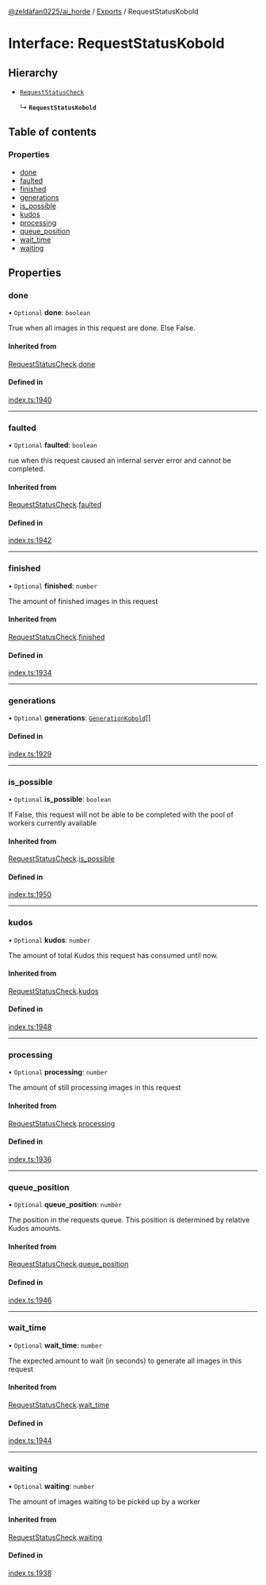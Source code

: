 [@zeldafan0225/ai_horde](../README.md) / [Exports](../modules.md) / RequestStatusKobold

# Interface: RequestStatusKobold

## Hierarchy

- [`RequestStatusCheck`](RequestStatusCheck.md)

  ↳ **`RequestStatusKobold`**

## Table of contents

### Properties

- [done](RequestStatusKobold.md#done)
- [faulted](RequestStatusKobold.md#faulted)
- [finished](RequestStatusKobold.md#finished)
- [generations](RequestStatusKobold.md#generations)
- [is\_possible](RequestStatusKobold.md#is_possible)
- [kudos](RequestStatusKobold.md#kudos)
- [processing](RequestStatusKobold.md#processing)
- [queue\_position](RequestStatusKobold.md#queue_position)
- [wait\_time](RequestStatusKobold.md#wait_time)
- [waiting](RequestStatusKobold.md#waiting)

## Properties

### done

• `Optional` **done**: `boolean`

True when all images in this request are done. Else False.

#### Inherited from

[RequestStatusCheck](RequestStatusCheck.md).[done](RequestStatusCheck.md#done)

#### Defined in

[index.ts:1940](https://github.com/ZeldaFan0225/ai_horde/blob/c593245/index.ts#L1940)

___

### faulted

• `Optional` **faulted**: `boolean`

rue when this request caused an internal server error and cannot be completed.

#### Inherited from

[RequestStatusCheck](RequestStatusCheck.md).[faulted](RequestStatusCheck.md#faulted)

#### Defined in

[index.ts:1942](https://github.com/ZeldaFan0225/ai_horde/blob/c593245/index.ts#L1942)

___

### finished

• `Optional` **finished**: `number`

The amount of finished images in this request

#### Inherited from

[RequestStatusCheck](RequestStatusCheck.md).[finished](RequestStatusCheck.md#finished)

#### Defined in

[index.ts:1934](https://github.com/ZeldaFan0225/ai_horde/blob/c593245/index.ts#L1934)

___

### generations

• `Optional` **generations**: [`GenerationKobold`](GenerationKobold.md)[]

#### Defined in

[index.ts:1929](https://github.com/ZeldaFan0225/ai_horde/blob/c593245/index.ts#L1929)

___

### is\_possible

• `Optional` **is\_possible**: `boolean`

If False, this request will not be able to be completed with the pool of workers currently available

#### Inherited from

[RequestStatusCheck](RequestStatusCheck.md).[is_possible](RequestStatusCheck.md#is_possible)

#### Defined in

[index.ts:1950](https://github.com/ZeldaFan0225/ai_horde/blob/c593245/index.ts#L1950)

___

### kudos

• `Optional` **kudos**: `number`

The amount of total Kudos this request has consumed until now.

#### Inherited from

[RequestStatusCheck](RequestStatusCheck.md).[kudos](RequestStatusCheck.md#kudos)

#### Defined in

[index.ts:1948](https://github.com/ZeldaFan0225/ai_horde/blob/c593245/index.ts#L1948)

___

### processing

• `Optional` **processing**: `number`

The amount of still processing images in this request

#### Inherited from

[RequestStatusCheck](RequestStatusCheck.md).[processing](RequestStatusCheck.md#processing)

#### Defined in

[index.ts:1936](https://github.com/ZeldaFan0225/ai_horde/blob/c593245/index.ts#L1936)

___

### queue\_position

• `Optional` **queue\_position**: `number`

The position in the requests queue. This position is determined by relative Kudos amounts.

#### Inherited from

[RequestStatusCheck](RequestStatusCheck.md).[queue_position](RequestStatusCheck.md#queue_position)

#### Defined in

[index.ts:1946](https://github.com/ZeldaFan0225/ai_horde/blob/c593245/index.ts#L1946)

___

### wait\_time

• `Optional` **wait\_time**: `number`

The expected amount to wait (in seconds) to generate all images in this request

#### Inherited from

[RequestStatusCheck](RequestStatusCheck.md).[wait_time](RequestStatusCheck.md#wait_time)

#### Defined in

[index.ts:1944](https://github.com/ZeldaFan0225/ai_horde/blob/c593245/index.ts#L1944)

___

### waiting

• `Optional` **waiting**: `number`

The amount of images waiting to be picked up by a worker

#### Inherited from

[RequestStatusCheck](RequestStatusCheck.md).[waiting](RequestStatusCheck.md#waiting)

#### Defined in

[index.ts:1938](https://github.com/ZeldaFan0225/ai_horde/blob/c593245/index.ts#L1938)
